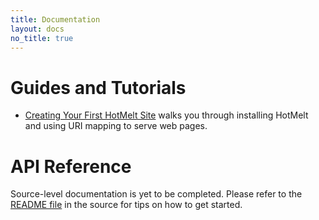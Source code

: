 ```yaml
---
title: Documentation
layout: docs
no_title: true
---
```


# Guides and Tutorials

- [Creating Your First HotMelt Site](first-site/) walks you through installing HotMelt and using URI mapping to serve web pages.

# API Reference

Source-level documentation is yet to be completed. Please refer to the [README file](https://github.com/gcbrueckmann/HotMelt/blob/master/README.md) in the source for tips on how to get started.
